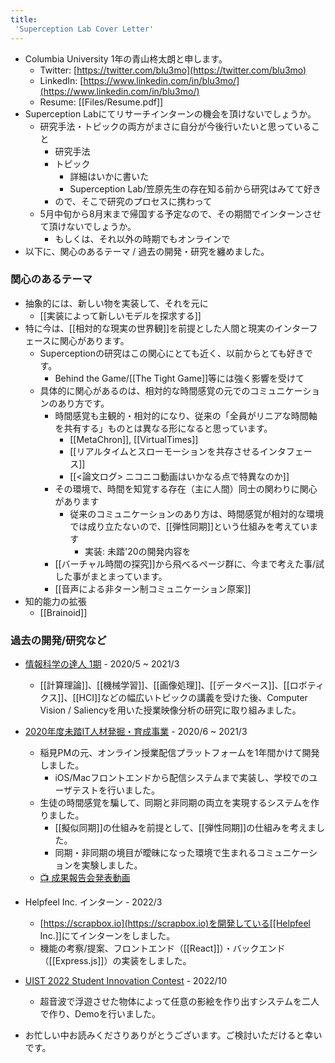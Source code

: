 ```yaml
---
title:
 'Superception Lab Cover Letter'
---
```

- Columbia University 1年の青山柊太朗と申します。
    - Twitter: [https://twitter.com/blu3mo](https://twitter.com/blu3mo)
    - LinkedIn: [https://www.linkedin.com/in/blu3mo/](https://www.linkedin.com/in/blu3mo/)
    - Resume: [[Files/Resume.pdf]]
- Superception Labにてリサーチインターンの機会を頂けないでしょうか。
    - 研究手法・トピックの両方がまさに自分が今後行いたいと思っていること
        - 研究手法
        - トピック
            - 詳細はいかに書いた
            - Superception Lab/笠原先生の存在知る前から研究はみてて好き
        - ので、そこで研究のプロセスに携わって
    - 5月中旬から8月末まで帰国する予定なので、その期間でインターンさせて頂けないでしょうか。
        - もしくは、それ以外の時期でもオンラインで
- 以下に、関心のあるテーマ / 過去の開発・研究を纏めました。

### 関心のあるテーマ
- 抽象的には、新しい物を実装して、それを元に
    - [[実装によって新しいモデルを探求する]]
- 特に今は、[[相対的な現実の世界観]]を前提とした人間と現実のインターフェースに関心があります。
    - Superceptionの研究はこの関心にとても近く、以前からとても好きです。
        - Behind the Game/[[The Tight Game]]等には強く影響を受けて
    - 具体的に関心があるのは、相対的な時間感覚の元でのコミュニケーションのあり方です。
        - 時間感覚も主観的・相対的になり、従来の「全員がリニアな時間軸を共有する」ものとは異なる形になると思っています。
            - [[MetaChron]], [[VirtualTimes]]
            - [[リアルタイムとスローモーションを共存させるインタフェース]]
            - [[<論文ログ> ニコニコ動画はいかなる点で特異なのか]]
        - その環境で、時間を知覚する存在（主に人間）同士の関わりに関心があります
            - 従来のコミュニケーションのあり方は、時間感覚が相対的な環境では成り立たないので、[[弾性同期]]という仕組みを考えています
                - 実装: 未踏'20の開発内容を
        - [[バーチャル時間の探究]]から飛べるページ群に、今まで考えた事/試した事がまとまっています。
        - [[音声による非ターン制コミュニケーション原案]]
- 知的能力の拡張
    - [[Brainoid]]

### 過去の開発/研究など
- [情報科学の達人 1期](https://www.nii.ac.jp/tatsujin/curriculum/) - 2020/5 ~ 2021/3
    - [[計算理論]]、[[機械学習]]、[[画像処理]]、[[データベース]]、[[ロボティクス]]、[[HCI]]などの幅広いトピックの講義を受けた後、Computer Vision / Saliencyを用いた授業映像分析の研究に取り組みました。
- [2020年度未踏IT人材発掘・育成事業](https://www.ipa.go.jp/jinzai/mitou/2020/koubokekka_index.html) - 2020/6 ~ 2021/3
    - 稲見PMの元、オンライン授業配信プラットフォームを1年間かけて開発しました。
        - iOS/Macフロントエンドから配信システムまで実装し、学校でのユーザテストを行いました。
    - 生徒の時間感覚を騙して、同期と非同期の両立を実現するシステムを作りました。
        - [[擬似同期]]の仕組みを前提として、[[弾性同期]]の仕組みを考えました。
        - 同期・非同期の境目が曖昧になった環境で生まれるコミュニケーションを実験しました。
    - [📺 成果報告会発表動画](https://www.youtube.com/watch?v=KJPUou05kPQ)
- Helpfeel Inc. インターン - 2022/3
    - [https://scrapbox.io](https://scrapbox.io)を開発している[[Helpfeel Inc.]]にてインターンをしました。
    - 機能の考察/提案、フロントエンド（[[React]]）・バックエンド（[[Express.js]]）の実装をしました。
- [UIST 2022 Student Innovation Contest](https://programs.sigchi.org/uist/2022/index/content/85553) - 2022/10
    - 超音波で浮遊させた物体によって任意の影絵を作り出すシステムを二人で作り、Demoを行いました。

- お忙しい中お読みくださりありがとうございます。ご検討いただけると幸いです。